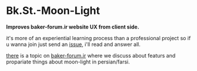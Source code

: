 # Bk.St.-Moon-Light
**Improves baker-forum.ir website UX from client side.**

it's more of an experiential learning process than a professional project so if u wanna join just send an [issue](https://github.com/ShacoShinco/Bk.St.-Moon-Light/issues), i'll read and answer all.

[there](http://baker-forum.ir/showthread.php?tid=2584) is a topic on [baker-forum.ir](http://baker-forum.ir/) where we discuss about featurs and propariate things about moon-light in persian/farsi.
